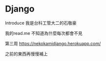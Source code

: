# Django

Introduce
我是台科工管大二的石敬豪

我的read.me 不知道為什麼每次都會不見

第三周 https://nekokamidjango.herokuapp.com/

之前的東西再慢慢補上
